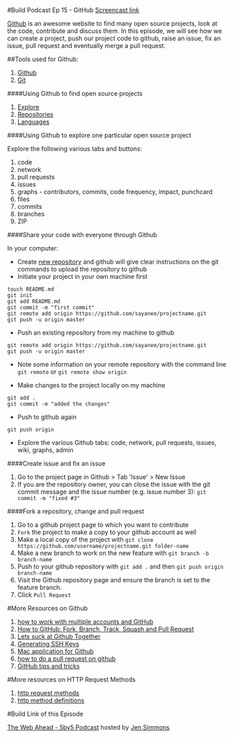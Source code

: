 #Build Podcast Ep 15 - GitHub
[Screencast link ](http://build-podcast.com/github/)

[Github](http://github.com/) is an awesome website to find many open source projects, look at the code, contribute and discuss them. In this episode, we will see how we can create a project, push our project code to github, raise an issue, fix an issue, pull request and eventually merge a pull request.


##Tools used for Github:

1. [Github](http://github.com/)
2. [Git](http://git-scm.com/)

####Using Github to find open source projects

1. [Explore](http://github.com/explore)
2. [Repositories](http://github.com/repositories)
3. [Languages](http://github.com/languages)

####Using Github to explore one particular open source project

Explore the following various tabs and buttons:

1. code
2. network
3. pull requests
4. issues
5. graphs - contributors, commits, code frequency, impact, punchcard
6. files
7. commits
8. branches
9. ZIP

####Share your code with everyone through Github

In your computer:

- Create [new repository](https://github.com/new) and github will give clear instructions on the git commands to upload the repository to github
- Initiate your project in your own machine first

```
touch README.md
git init
git add README.md
git commit -m "first commit"
git remote add origin https://github.com/sayanee/projectname.git
git push -u origin master
```

- Push an existing repository from my machine to github

```
git remote add origin https://github.com/sayanee/projectname.git
git push -u origin master
```
- Note some information on your remote repository with the command line `git remote` or `git remote show origin`

- Make changes to the project locally on my machine

```
git add .
git commit -m "added the changes"
```

- Push to github again 

```
git push origin
```

- Explore the various Github tabs: code, network, pull requests, issues, wiki, graphs, admin

####Create issue and fix an issue

1. Go to the project page in Github > Tab 'Issue' > New Issue
2. If you are the repository owner, you can close the issue with the git commit message and the issue number (e.g. issue number 3): `git commit -m "fixed #3"`

####Fork a repository, change and pull request

1. Go to a github project page to which you want to contribute
2. `Fork` the project to make a copy to your github account as well
3. Make a local copy of the project with `git clone https://github.com/username/projectname.git folder-name`
4. Make a new branch to work on the new feature with `git branch -b branch-name`
5. Push to your github repository with `git add .` and then `git push origin branch-name`
6. Visit the Github repository page and ensure the branch is set to the feature branch. 
7. Click `Pull Request`

#More Resources on Github

1. [how to work with multiple accounts and GitHub](http://net.tutsplus.com/tutorials/tools-and-tips/how-to-work-with-github-and-multiple-accounts/)
2. [How to GitHub: Fork, Branch, Track, Squash and Pull Request](http://gun.io/blog/how-to-github-fork-branch-and-pull-request/)
3. [Lets suck at Github Together](http://www.youtube.com/watch?v=W6Z1HfctUjg)
4. [Generating SSH Keys](https://help.github.com/articles/generating-ssh-keys)
5. [Mac application for Github](http://mac.github.com/)
6. [how to do a pull request on github](http://stackoverflow.com/questions/8351129/how-to-do-pull-request-on-github)
7. [GitHub tips and tricks](http://wiki.fluidproject.org/display/fluid/Github+Tips+and+Tricks)

#More resources on HTTP Request Methods
1. [http request methods](http://en.wikipedia.org/wiki/Hypertext_Transfer_Protocol#Request_methods)
2. [http method definitions](http://www.w3.org/Protocols/rfc2616/rfc2616-sec9.html)


#Build Link of this Episode

[The Web Ahead - 5by5 Podcast](http://5by5.tv/webahead) hosted by [Jen Simmons](http://twitter.com/jensimmons)